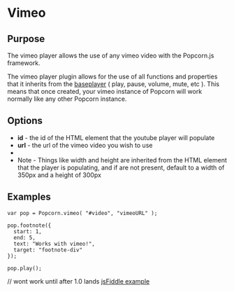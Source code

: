 # Vimeo #

## Purpose ##

The vimeo player allows the use of any vimeo video with the Popcorn.js framework.

The vimeo player plugin allows for the use of all functions and properties that it inherits from the [baseplayer]() ( play, pause, volume, mute, etc ).  This means that once created, your vimeo instance of Popcorn will work normally like any other Popcorn instance.

## Options ##

* **id** - the id of the HTML element that the youtube player will populate
* **url** - the url of the vimeo video you wish to use
*
* Note - Things like width and height are inherited from the HTML element that the player is populating, and if are not present, default to a width of 350px and a height of 300px

## Examples ##

    var pop = Popcorn.vimeo( "#video", "vimeoURL" );

    pop.footnote({
      start: 1,
      end: 5,
      text: "Works with vimeo!",
      target: "footnote-div"
    });

    pop.play();

// wont work until after 1.0 lands
[jsFiddle example](http://jsfiddle.net/popcornjs/gBEek/)
